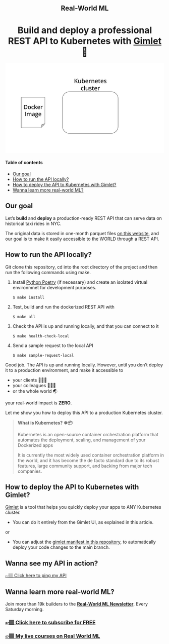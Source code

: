 <div align="center">
    <h2>Real-World ML</h2>
    <h1>Build and deploy a professional REST API to Kubernetes with <a href="https://gimlet.io">Gimlet</a> 🚀</h1>
    <img src="./media/kubernetes_cluster.gif" width='600' />
</div>

#### Table of contents
* [Our goal](#our-goal)
* [How to run the API locally?](#how-to-run-the-api-locally)
* [How to deploy the API to Kubernetes with Gimlet?](#how-to-deploy-the-api-to-kubernetes-with-gimlet)
* [Wanna learn more real-world ML?](#wanna-learn-more-real-world-ml)

## Our goal

Let’s **build** and **deploy** a production-ready REST API that can serve data on historical taxi rides in NYC.

The original data is stored in one-month parquet files [on this website](https://www.nyc.gov/site/tlc/about/tlc-trip-record-data.page), and our goal is to make it easily accessible to the WORLD through a REST API.


## How to run the API locally?

Git clone this repository, cd into the root directory of the project and then run the following commands using make.

1. Install [Python Poetry](https://python-poetry.org/docs/#installation) (if necessary)
and create an isolated virtual environmnet for development purposes.
    ```
    $ make install
    ```

2. Test, build and run the dockerized REST API with
    ```
    $ make all
    ```

3. Check the API is up and running locally, and that you can connect to it
    ```
    $ make health-check-local
    ```

4. Send a sample request to the local API
    ```
    $ make sample-request-local
    ```

Good job. The API is up and running locally. However, until you don’t deploy it to a production environment, and make it accessible to

* your clients 💁🏻‍♀️
* your colleagues 👨🏻‍💼
* or the whole world 🌏

your real-world impact is **ZERO**.

Let me show you how to deploy this API to a production Kubernetes cluster.


> **What is Kubernetes? ☸📦** 
>
> Kubernetes is an open-source container orchestration platform that automates the deployment, scaling, and management of your Dockerized apps
>
> It is currently the most widely used container orchestration platform in the world, and it has become the de facto standard due to its robust features, large community support, and backing from major tech companies.

## How to deploy the API to Kubernetes with Gimlet?

[Gimlet](https://gimlet.io/) is a tool that helps you quickly deploy your apps to ANY Kubernetes cluster.

- You can do it entirely from the Gimlet UI, as explained in this article.

or

- You can adjust the [gimlet manifest in this repository](https://github.com/Paulescu/taxi-data-api-python/blob/main/.gimlet/electric-paper-taxi-data-api-python.yaml), to automatically deploy your code changes to the main branch.

## Wanna see my API in action?
[👉🏽 Click here to ping my API](https://paulescu-taxi-data-api-python-ayolbhnl.gimlet.app/trips?from_ms=1674561817000&n_results=100)


## Wanna learn more real-world ML?

Join more than 19k builders to the [**Real-World ML Newsletter**](https://www.realworldml.net/subscribe). Every Saturday morning.

### [👉🏽 Click here to subscribe for FREE](https://www.realworldml.net/subscribe)

### [**👉🏽 My live courses on Real World ML**](https://www.realworldml.net/courses)


